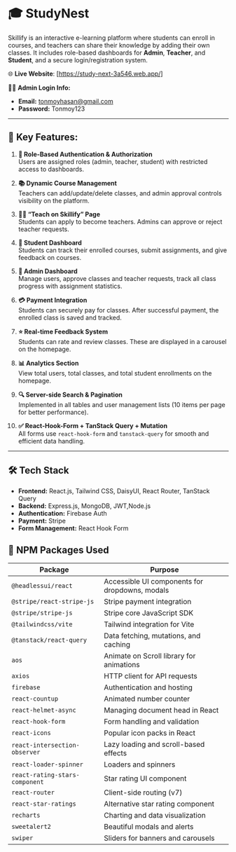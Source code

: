 # 🎓 StudyNest

Skillify is an interactive e-learning platform where students can enroll in courses, and teachers can share their knowledge by adding their own classes. It includes role-based dashboards for **Admin**, **Teacher**, and **Student**, and a secure login/registration system.

🌐 **Live Website**: [https://study-next-3a546.web.app/]

🧑‍💼 **Admin Login Info:**
- **Email:** tonmoyhasan@gmail.com
- **Password:** Tonmoy123

---

## 🚀 Key Features:

1. **🔐 Role-Based Authentication & Authorization**  
   Users are assigned roles (admin, teacher, student) with restricted access to dashboards.

2. **📚 Dynamic Course Management**  
   Teachers can add/update/delete classes, and admin approval controls visibility on the platform.

3. **🧑‍🏫 “Teach on Skillify” Page**  
   Students can apply to become teachers. Admins can approve or reject teacher requests.

4. **🎯 Student Dashboard**  
   Students can track their enrolled courses, submit assignments, and give feedback on courses.

5. **🧾 Admin Dashboard**  
   Manage users, approve classes and teacher requests, track all class progress with assignment statistics.

6. **💳 Payment Integration**  
   Students can securely pay for classes. After successful payment, the enrolled class is saved and tracked.

7. **⭐ Real-time Feedback System**  
   Students can rate and review classes. These are displayed in a carousel on the homepage.

8. **📊 Analytics Section**  
   View total users, total classes, and total student enrollments on the homepage.

9. **🔍 Server-side Search & Pagination**  
   Implemented in all tables and user management lists (10 items per page for better performance).

10. **✅ React-Hook-Form + TanStack Query + Mutation**  
    All forms use `react-hook-form` and `tanstack-query` for smooth and efficient data handling.

---

## 🛠️ Tech Stack

- **Frontend:** React.js, Tailwind CSS, DaisyUI, React Router, TanStack Query
- **Backend:** Express.js, MongoDB, JWT,Node.js
- **Authentication:** Firebase Auth
- **Payment:** Stripe
- **Form Management:** React Hook Form

## 🧰 NPM Packages Used

| Package                        | Purpose |
|-------------------------------|---------|
| `@headlessui/react`           | Accessible UI components for dropdowns, modals |
| `@stripe/react-stripe-js`     | Stripe payment integration |
| `@stripe/stripe-js`           | Stripe core JavaScript SDK |
| `@tailwindcss/vite`           | Tailwind integration for Vite |
| `@tanstack/react-query`       | Data fetching, mutations, and caching |
| `aos`                         | Animate on Scroll library for animations |
| `axios`                       | HTTP client for API requests |
| `firebase`                    | Authentication and hosting |
| `react-countup`               | Animated number counter |
| `react-helmet-async`          | Managing document head in React |
| `react-hook-form`             | Form handling and validation |
| `react-icons`                 | Popular icon packs in React |
| `react-intersection-observer`| Lazy loading and scroll-based effects |
| `react-loader-spinner`        | Loaders and spinners |
| `react-rating-stars-component`| Star rating UI component |
| `react-router`                | Client-side routing (v7) |
| `react-star-ratings`          | Alternative star rating component |
| `recharts`                    | Charting and data visualization |
| `sweetalert2`                 | Beautiful modals and alerts |
| `swiper`                      | Sliders for banners and carousels |
